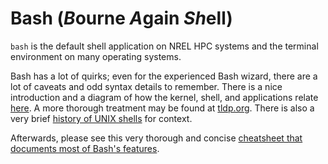 # Bash (***B***ourne ***A***gain ***Sh***ell) 

`bash` is the default shell application on NREL HPC systems and the terminal environment on many operating systems.

Bash has a lot of quirks; even for the experienced Bash wizard, there are a lot of caveats and odd syntax details to remember. There is a nice introduction and a diagram of how the kernel, shell, and applications relate [here](https://www.educba.com/bash-shell-in-linux/). A more thorough treatment may be found at [tldp.org](https://tldp.org/HOWTO/Bash-Prog-Intro-HOWTO.html). There is also a very brief [history of UNIX shells](https://www.oreilly.com/library/view/learning-the-bash/1565923472/ch01s03.html) for context.

Afterwards, please see this very thorough and concise [cheatsheet that documents most of Bash's features](./cheatsheet.sh).
